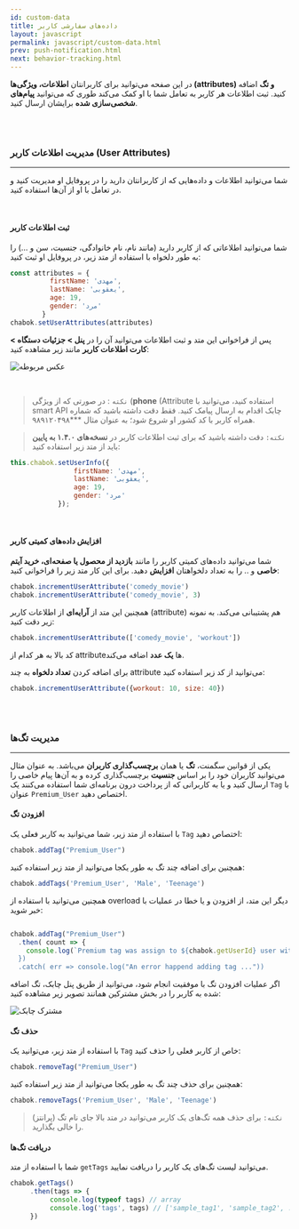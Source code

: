 ```yaml
---
id: custom-data
title: داده‌های سفارشی کاربر
layout: javascript
permalink: javascript/custom-data.html
prev: push-notification.html
next: behavior-tracking.html
---
```


 در این صفحه می‌توانید برای کاربرانتان **اطلاعات، ویژگی‌ها (attributes) و تگ** اضافه کنید. ثبت اطلاعات هر کاربر به تعامل شما با او کمک می‌کند طوری که می‌توانید **پیام‌های شخصی‌سازی شده** برایشان ارسال کنید.

<Br><Br>


### مدیریت اطلاعات کاربر (User Attributes)
---

شما می‌توانید اطلاعات و داده‌هایی که از کاربرانتان دارید را در پروفایل او مدیریت کنید و در تعامل با او از آن‌ها استفاده کنید.

<br>

#### ثبت اطلاعات کاربر 


شما می‌توانید اطلاعاتی که از کاربر دارید (مانند نام، نام خانوادگی، جنسیت، سن و ...) را به طور دلخواه با استفاده از متد زیر، در پروفایل او ثبت کنید:

```javascript
const attributes = {
          firstName: 'مهدی',
          lastName: 'یعقوبی',
          age: 19,
          gender: 'مرد'
        }
chabok.setUserAttributes(attributes)
```


پس از فراخوانی این متد و ثبت اطلاعات می‌توانید آن را در **پنل > جزئیات دستگاه > کارت اطلاعات کاربر** مانند زیر مشاهده کنید:

![عکس مربوطه](http://uupload.ir/files/9p2w_set-user-info-2.png)

<br>

> `نکته` : در صورتی که از ویژگی  (**phone** (Attribute استفاده کنید، می‌توانید با smart API چابک اقدام به ارسال  پیامک کنید. فقط دقت داشته باشید که شماره همراه کاربر با کد کشور او شروع شود؛ به عنوان مثال ***۹۸۹۱۲۰۴۹۸.

>`نکته:` دقت داشته باشید که برای ثبت اطلاعات کاربر در **نسخه‌های ۱.۴.۰ به پایین** باید از متد زیر استفاده کنید:

```javascript
this.chabok.setUserInfo({
                firstName: 'مهدی',
                lastName: 'یعقوبی',
                age: 19,
                gender: 'مرد'
            });
```

<br>

#### افزایش داده‌های کمیتی کاربر

شما می‌توانید داده‌های کمیتی کاربر را مانند **بازدید از محصول یا صفحه‌ای، خرید آیتم خاصی** و .. را به تعداد دلخواهتان **افزایش** دهید. برای این کار متد زیر را فراخوانی کنید: 

```javascript
chabok.incrementUserAttribute('comedy_movie')
chabok.incrementUserAttribute('comedy_movie', 3)
```
 همچنین این متد از **آرایه‌ای** از اطلاعات کاربر (attribute) هم پشتیبانی می‌کند. به نمونه زیر دقت کنید: 

```javascript
chabok.incrementUserAttribute(['comedy_movie', 'workout'])
```
کد بالا به هر کدام از attributeها **یک عدد** اضافه می‌کند.

برای اضافه کردن **تعداد دلخواه** به چند attribute می‌توانید از کد زیر استفاده کنید:

```javascript
chabok.incrementUserAttribute({workout: 10, size: 40})
```

<br><br>

### مدیریت تگ‌ها
---

یکی از قوانین سگمنت، **تگ** یا همان **برچسب‌گذاری کاربران** می‌باشد. به عنوان مثال می‌توانید کاربران خود را بر اساس **جنسیت** برچسب‌گذاری کرده و به آن‌ها پیام خاصی را ارسال کنید و یا به کاربرانی که از پرداخت درون برنامه‌ای شما استفاده می‌کنند یک `Tag` با عنوان `Premium_User` اختصاص دهید.

#### افزودن تگ

با استفاده از متد زیر، شما می‌توانید به کاربر فعلی یک `Tag` اختصاص دهید:

```javascript
chabok.addTag("Premium_User")
```
همچنین برای اضافه چند تگ به طور یکجا می‌توانید از متد زیر استفاده کنید:

```javascript
chabok.addTags('Premium_User', 'Male', 'Teenage')
```

همچنین می‌توانید با استفاده از overload دیگر این متد، از افزودن و یا خطا در عملیات با خبر شوید:
```javascript

chabok.addTag("Premium_User")
  .then( count => {
    console.log(`Premium tag was assign to ${chabok.getUserId} user with ${count} devices")
  })
  .catch( err => console.log("An error happend adding tag ..."))
```
اگر عملیات افزودن تگ با موفقیت انجام شود، می‌توانید از طریق پنل چابک، تگ اضافه شده به کاربر را در بخش مشترکین همانند تصویر زیر مشاهده کنید:

![مشترک چابک](http://uupload.ir/files/ujp8__1x-ios_device.png)

#### حذف تگ

با استفاده از متد زیر، می‌توانید یک `Tag` خاص از کاربر فعلی را حذف کنید:

```javascript
chabok.removeTag("Premium_User")
```

همچنین برای حذف چند تگ به طور یکجا می‌توانید از متد زیر استفاده کنید:

```javascript
chabok.removeTags('Premium_User', 'Male', 'Teenage')
```

> `نکته:` برای حذف همه تگ‌های یک کاربر می‌توانید در متد بالا جای نام تگ (پرانتز) را خالی بگذارید.

#### دریافت تگ‌ها

شما با استفاده از متد `getTags` می‌توانید لیست تگ‌های یک کاربر را دریافت نمایید.

```javascript
chabok.getTags()
     .then(tags => {
          console.log(typeof tags) // array
          console.log('tags', tags) // ['sample_tag1', 'sample_tag2', .... ]
     })
```
